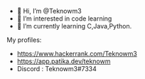- 👋 Hi, I’m @Teknowm3
- 👀 I’m interested in code learning
- 🌱 I’m currently learning C,Java,Python.

My profiles:

- https://www.hackerrank.com/Teknowm3
- https://app.patika.dev/teknowm
- Discord : Teknowm3#7334

<!---
Teknowm3/Teknowm3 is a ✨ special ✨ repository because its `README.md` (this file) appears on your GitHub profile.
You can click the Preview link to take a look at your changes.
--->
